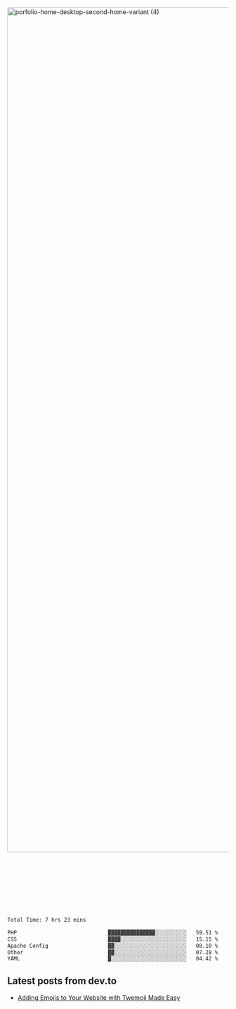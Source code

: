 <img width="1920" alt="porfolio-home-desktop-second-home-variant (4)" src="https://user-images.githubusercontent.com/44812120/231556360-1ee1d327-1a45-4bda-a93d-dd32a34149e4.png">
 
 
 
 
 
 <br><br><br><br><br><br><br>
<!--START_SECTION:waka-->

```txt
Total Time: 7 hrs 23 mins

PHP                             ▓▓▓▓▓▓▓▓▓▓▓▓▓▓▓░░░░░░░░░░   59.51 %
CSS                             ▓▓▓▓░░░░░░░░░░░░░░░░░░░░░   15.15 %
Apache Config                   ▓▓░░░░░░░░░░░░░░░░░░░░░░░   08.10 %
Other                           ▓▓░░░░░░░░░░░░░░░░░░░░░░░   07.28 %
YAML                            ▓░░░░░░░░░░░░░░░░░░░░░░░░   04.42 %
```

<!--END_SECTION:waka-->

## Latest posts from dev.to
<!-- MEDIUM-STORY-LIST:START -->
- [Adding Emojis to Your Website with Twemoji Made Easy](https://dev.to/danielsebesta/adding-emojis-to-your-website-with-twemoji-made-easy-mc8)
<!-- MEDIUM-STORY-LIST:END -->

